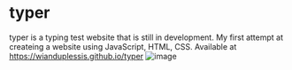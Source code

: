 # typer
 
typer is a typing test website that is still in development. My first attempt at createing a website using JavaScript, HTML, CSS.
Available at https://wianduplessis.github.io/typer
![image](https://github.com/wianduplessis/typer/assets/160717137/02278001-41a3-4910-8353-a11890a7df38)
